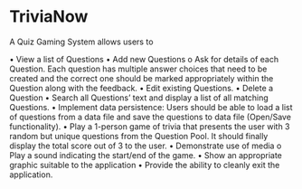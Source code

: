 # TriviaNow
A Quiz Gaming System allows users to

•	View a list of Questions 
•	Add new Questions o Ask for details of each Question. Each question has multiple answer choices that need to be created and the correct one should be marked appropriately within the Question along with the feedback. 
•	Edit existing Questions. 
•	Delete a Question 
•	Search all Questions’ text and display a list of all matching Questions. 
•	Implement data persistence: Users should be able to load a list of questions from a data file and save the questions to data file (Open/Save functionality). 
•	Play a 1-person game of trivia that presents the user with 3 random but unique questions from the Question Pool. It should finally display the total score out of 3 to the user. 
•	Demonstrate use of media o Play a sound indicating the start/end of the game. 
• Show an appropriate graphic suitable to the application 
• Provide the ability to cleanly exit the application. 


